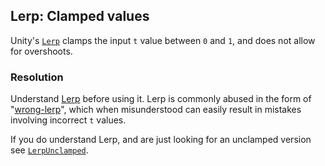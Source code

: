 ## Lerp: Clamped values
Unity's [`Lerp`](https://docs.unity3d.com/ScriptReference/Mathf.Lerp.html) clamps the input `t` value between `0` and `1`, and does not allow for overshoots.

### Resolution

Understand [Lerp](Overview.md) before using it. Lerp is commonly abused in the form of "[wrong-lerp](Wrong-Lerp.md)", which when misunderstood can easily result in mistakes involving incorrect `t` values.

If you do understand Lerp, and are just looking for an unclamped version see [`LerpUnclamped`](https://docs.unity3d.com/ScriptReference/Mathf.LerpUnclamped.html).